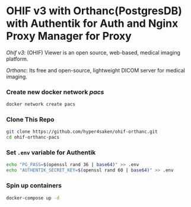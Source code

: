 # OHIF v3 with Orthanc(PostgresDB) with Authentik for Auth and Nginx Proxy Manager for Proxy

_Ohif v3_: (OHIF) Viewer is an open source, web-based, medical imaging platform.

_Orthanc_: Its free and open-source, lightweight DICOM server for medical imaging.

### Create new docker network _pacs_

```bash
docker network create pacs
```

### Clone This Repo

```bash
git clone https://github.com/hyper4saken/ohif-orthanc.git
cd ohif-orthanc-pacs
```

### Set `.env` variable for Authentik

```bash
echo "PG_PASS=$(openssl rand 36 | base64)" >> .env
echo "AUTHENTIK_SECRET_KEY=$(openssl rand 60 | base64)" >> .env
```

### Spin up containers

```bash
docker-compose up -d
```
